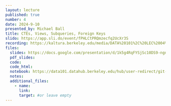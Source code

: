 ```yaml
---
layout: lecture
published: true
number: 4
date: 2024-9-10
presented_by: Michael Ball
title: CTEs, Views, Subqueries, Foreign Keys
slido: https://app.sli.do/event/fPHLCtPRQmzecfq2UcXr3S
recording: https://kaltura.berkeley.edu/media/DATA%20101%2C%20LEC%2004%2C%202024-09-10/1_4n2qcph4
files:
  slides: https://docs.google.com/presentation/d/1k5g4RqFYSjSc10DS9-ngn9T2aosCe1UTueNBOaza6Es/edit#slide=id.g2422922f415_1_13
  pdf_slides:
  code:
  code_html:
  notebook: https://data101.datahub.berkeley.edu/hub/user-redirect/git-pull?repo=https%3A%2F%2Fgithub.com%2Fcal-data-eng%2Ffa24-materials&branch=main&urlpath=lab%2Ftree%2Ffa24-materials%2Flec%2Flec04
  notes:
  additional_files:
    - name:
      link:
      target: #or leave empty
---
```

